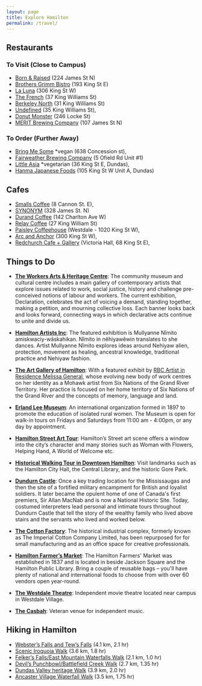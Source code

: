 ```yaml
---
layout: page
title: Explore Hamilton
permalink: /travel/
---
```


## Restaurants
### To Visit (Close to Campus)
- [Born & Raised](https://www.bornandraisedrestaurant.com) (224 James St N)
- [Brothers Grimm Bistro](https://brothersgrimmbistro.ca) (193 King St E)
- [La Luna](https://www.lalunarestaurants.ca/dining) (306 King St W)
- [The French](https://www.thefrench.ca) (37 King Williams St) 
- [Berkeley North](https://www.berkeleynorth.ca) (31 King Williams St)
- [Undefined](https://eatundefined.com) (35 King Williams St), 
- [Donut Monster](https://www.donutmonster.ca) (246 Locke St) 
- [MERIT Brewing Company](https://www.meritbrewing.ca) (107 James St N)

### To Order (Further Away)
- [Bring Me Some](https://www.bringmesome.ca) *vegan (638 Concession st), 
- [Fairweather Brewing Company](https://fairweatherbrewing.com) (5 Ofield Rd Unit #1)
- [Little Asia](https://www.littleasia.ca) *vegetarian (36 King St E, Dundas), 
- [Hanma Japanese Foods](https://hanmafoods.square.site) (105 King St W Unit A, Dundas)

## Cafes
- [Smalls Coffee](http://smalls.coffee) (8 Cannon St. E),   
- [SYNONYM](http://www.synonymshop.com) (328 James St. N)
- [Durand Coffee](http://durandcoffee.ca) (142 Charlton Ave W)
- [Relay Coffee](http://www.relaycoffee.com) (27 King William St)
- [Paisley Coffeehouse](https://paisleycoffeehouse.com) (Westdale - 1020 King St W), 
- [Arc and Anchor](https://www.arkandanchor.ca) (300 King St W), 
- [Redchurch Cafe + Gallery](https://www.redchurchcafe.com) (Victoria Hall, 68 King St E),

## Things to Do

- **[The Workers Arts & Heritage Centre](https://wahc-museum.ca/event/declaration/)**: The community museum and cultural centre includes a main gallery of contemporary artists that explore issues related to work, social justice, history and challenge pre-conceived notions of labour and workers. The current exhibition, Declaration, celebrates the act of voicing a demand, standing together, making a petition, and mourning collective loss. Each banner looks back and looks forward, connecting ways in which declarative acts continue to unite and divide us. 

- **[Hamilton Artists Inc](https://www.theinc.ca/exhibitions/mullyanne-nimito-amiskwaciy-waskahikan)**: The featured exhibition is Mullyanne Nîmito amiskwaciy-wâskahikan. Nîmito in nêhiyawêwin translates to she dances. Artist Mullyanne Nîmito explores ideas around Nehiyaw alien, protection, movement as healing, ancestral knowledge, traditional practice and Nehiyaw fashion. 


- **[The Art Gallery of Hamilton](https://www.artgalleryofhamilton.com/)**: With a featured exhibit by [RBC Artist in Residence Melissa General](https://www.artgalleryofhamilton.com/exhibition/melissa-general/), whose evolving new body of work centres on her identity as a Mohawk artist from Six Nations of the Grand River Territory. Her practice is focused on her home territory of Six Nations of the Grand River and the concepts of memory, language and land.

- **[Erland Lee Museum](https://erlandleemuseum.ca)**: An international organization formed in 1897 to promote the education of isolated rural women. The Museum is open for walk-in tours on Fridays and Saturdays from 11:00 am - 4:00pm, or any day by appointment. 

- **[Hamilton Street Art Tour](https://tourismhamilton.com/street-art-guide/ )**: Hamilton’s Street art scene offers a window into the city’s character and many stories such as Woman with Flowers, Helping Hand, A World of Welcome etc. 

- **[Historical Walking Tour in Downtown Hamilton](https://www.hamilton.ca/people-programs/hamilton-municipal-cemeteries/our-cemeteries/historical-walking-tours)**: Visit landmarks such as the Hamilton City Hall, the Central Library, and the historic Gore Park.

- **[Dundurn Castle](https://tourismhamilton.com/partner/dundurn-national-historic-site/)**: Once a key trading location for the Mississaugas and then the site of a fortified military encampment for British and loyalist soldiers. It later became the opulent home of one of Canada's first premiers, Sir Allan MacNab and is now a National Historic Site. Today, costumed interpreters lead personal and intimate tours throughout Dundurn Castle that tell the story of the wealthy family who lived above stairs and the servants who lived and worked below. 

- **[The Cotton Factory](https://www.cottonfactory.ca)**: The historical industrial complex, formerly known as The Imperial Cotton Company Limited, has been repurposed for for small manufacturing and as an office space for creative professionals. 

- **[Hamilton Farmer’s Market](https://hamiltonfarmersmarket.ca)**: The Hamilton Farmers' Market was established in 1837 and is located in beside Jackson Square and the Hamilton Public Library. Bring a couple of reusable bags – you'll have plenty of national and international foods to choose from with over 60 vendors open year-round. 

- **[The Westdale Theatre](https://www.thewestdale.ca/)**: Independent movie theatre located near campus in Westdale Village.

- **[The Casbah](https://casbahlounge.ca/)**: Veteran venue for independent music.

## Hiking in Hamilton
- [Webster’s Falls and Tew’s Falls](https://geotrail.ca/websters-falls-and-gorge-walk/) (4.1 km, 2.1 hr)
- [Scenic Iroquoia Walk](https://geotrail.ca/scenic-iroquoia-walk/) (3.6 km, 1.8 hr) 
- [Felker’s Falls/East Mountain Waterfalls Walk](https://geotrail.ca/felkers-falls-east-mountain-waterfalls-walk/) (2.1 km, 1.0 hr)
- [Devil’s Punchbowl/Battlefield Creek Walk](https://geotrail.ca/devils-punchbowl-battlefield-creek-walk/) (2.7 km, 1.35 hr)
- [Dundas Valley heritage Walk](https://geotrail.ca/dundas-valley-heritage-walk/) (3.9 km, 2.0 hr)
- [Ancaster Village Waterfall Walk](https://geotrail.ca/dundas-valley-heritage-walk/) (3.5 km, 1.75 hr)


  